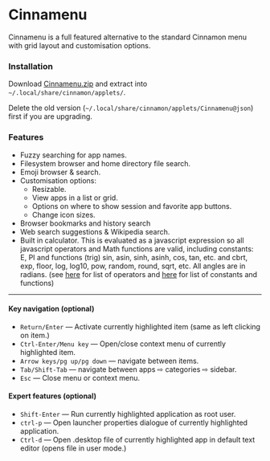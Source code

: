 Cinnamenu
========

Cinnamenu is a full featured alternative to the standard Cinnamon menu with grid layout and customisation options.


### Installation

Download [Cinnamenu.zip](https://github.com/fredcw/Cinnamenu/blob/main/Cinnamenu.zip) and extract into `~/.local/share/cinnamon/applets/`.

Delete the old version (`~/.local/share/cinnamon/applets/Cinnamenu@json`) first if you are upgrading.

### Features

 * Fuzzy searching for app names.
 * Filesystem browser and home directory file search.
 * Emoji browser & search.
 * Customisation options:
   * Resizable.
   * View apps in a list or grid.
   * Options on where to show session and favorite app buttons.
   * Change icon sizes.
 * Browser bookmarks and history search
 * Web search suggestions & Wikipedia search.
 * Built in calculator. This is evaluated as a javascript expression so all javascript operators and Math functions are valid, including constants: E, PI and functions (trig) sin, asin, sinh, asinh, cos, tan, etc. and cbrt, exp, floor, log, log10, pow, random, round, sqrt, etc. All angles are in radians. (see [here](https://developer.mozilla.org/en-US/docs/Web/JavaScript/Guide/Expressions_and_Operators) for list of operators and [here](https://developer.mozilla.org/en-US/docs/Web/JavaScript/Reference/Global_Objects/Math) for list of constants and functions)


----

#### Key navigation (optional)
 * `Return/Enter` — Activate currently highlighted item (same as left clicking on item.)
 * `Ctrl-Enter/Menu key` — Open/close context menu of currently highlighted item.
 * `Arrow keys/pg up/pg down` — navigate between items.
 * `Tab/Shift-Tab` — navigate between apps ⇨ categories ⇨ sidebar.
 * `Esc` — Close menu or context menu.

#### Expert features (optional)
 * `Shift-Enter` — Run currently highlighted application as root user.
 * `ctrl-p` — Open launcher properties dialogue of currently highlighted application.
 * `Ctrl-d` — Open .desktop file of currently highlighted app in default text editor (opens file in user mode.)
